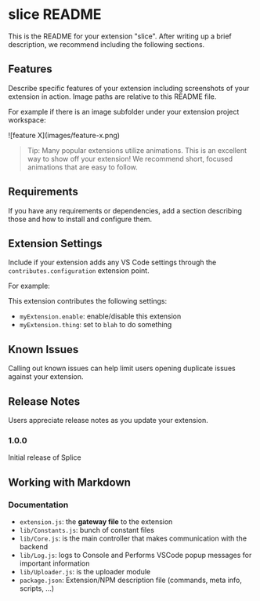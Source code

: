 # slice README

This is the README for your extension "slice". After writing up a brief description, we recommend including the following sections.

## Features

Describe specific features of your extension including screenshots of your extension in action. Image paths are relative to this README file.

For example if there is an image subfolder under your extension project workspace:

\!\[feature X\]\(images/feature-x.png\)

> Tip: Many popular extensions utilize animations. This is an excellent way to show off your extension! We recommend short, focused animations that are easy to follow.

## Requirements

If you have any requirements or dependencies, add a section describing those and how to install and configure them.

## Extension Settings

Include if your extension adds any VS Code settings through the `contributes.configuration` extension point.

For example:

This extension contributes the following settings:

- `myExtension.enable`: enable/disable this extension
- `myExtension.thing`: set to `blah` to do something

## Known Issues

Calling out known issues can help limit users opening duplicate issues against your extension.

## Release Notes

Users appreciate release notes as you update your extension.

### 1.0.0

Initial release of Splice

## Working with Markdown

### Documentation

- `extension.js`: the **gateway file** to the extension
- `lib/Constants.js`: bunch of constant files
- `lib/Core.js`: is the main controller that makes communication with the backend
- `lib/Log.js`: logs to Console and Performs VSCode popup messages for important information
- `lib/Uploader.js`: is the uploader module
- `package.json`: Extension/NPM description file (commands, meta info, scripts, ...)
